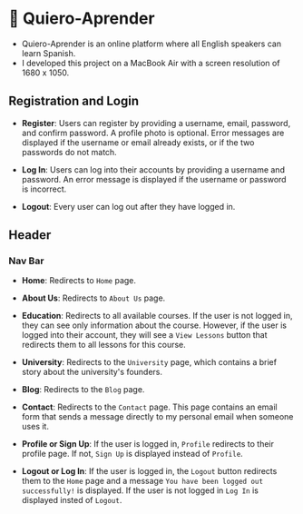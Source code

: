 
# 📖 Quiero-Aprender

- Quiero-Aprender is an online platform where all English speakers can learn Spanish.
- I developed this project on a MacBook Air with a screen resolution of 1680 x 1050.

## Registration and Login

- **Register**: Users can register by providing a username, email, password, and confirm password. A profile photo is optional. Error messages are displayed if the username or email already exists, or if the two passwords do not match.

- **Log In**: Users can log into their accounts by providing a username and password. An error message is displayed if the username or password is incorrect.

- **Logout**: Every user can log out after they have logged in.

## Header

### Nav Bar

- **Home**: Redirects to ``Home`` page.

- **About Us**: Redirects to ``About Us`` page.

- **Education**: Redirects to all available courses.  If the user is not logged in, they can see only information about the course. However, if the user is logged into their account, they will see a ``View Lessons`` button that redirects them to all lessons for this course.

- **University**: Redirects to the ``University`` page, which contains a brief story about the university's founders.

- **Blog**: Redirects to the ``Blog`` page.

- **Contact**: Redirects to the ``Contact`` page. This page contains an email form that sends a message directly to my personal email when someone uses it.

- **Profile or Sign Up**: If the user is logged in, ``Profile`` redirects to their profile page. If not, ``Sign Up`` is displayed instead of ``Profile``.

- **Logout or Log In**: If the user is logged in, the ``Logout`` button redirects them to the ``Home`` page and a message ``You have been logged out successfully!`` is displayed. If the user is not logged in ``Log In`` is displayed insted of ``Logout``.
